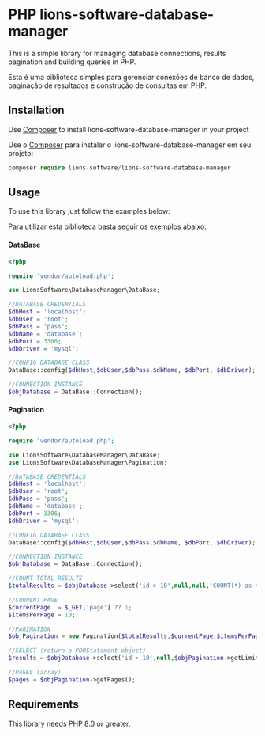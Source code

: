 
# PHP lions-software-database-manager

This is a simple library for managing database connections, results pagination and building queries in PHP.

Esta é uma biblioteca simples para gerenciar conexões de banco de dados, paginação de resultados e construção de consultas em PHP.

## Installation

Use [Composer](https://getcomposer.org/) to install lions-software-database-manager in your project

Use o [Composer](https://getcomposer.org/) para instalar o lions-software-database-manager em seu projeto:

```php
composer require lions-software/lions-software-database-manager
```

## Usage

To use this library just follow the examples below:

Para utilizar esta biblioteca basta seguir os exemplos abaixo:

#### DataBase
```php
<?php

require 'vendor/autoload.php';

use LionsSoftware\DatabaseManager\DataBase;

//DATABASE CREDENTIALS
$dbHost = 'localhost';
$dbUser = 'root';
$dbPass = 'pass';
$dbName = 'database';
$dbPort = 3306;
$dbDriver = 'mysql';

//CONFIG DATABASE CLASS
DataBase::config($dbHost,$dbUser,$dbPass,$dbName, $dbPort, $dbDriver);

//CONNECTION INSTANCE
$objDatabase = DataBase::Connection();

```

#### Pagination
```php
<?php

require 'vendor/autoload.php';

use LionsSoftware\DatabaseManager\DataBase;
use LionsSoftware\DatabaseManager\Pagination;

//DATABASE CREDENTIALS
$dbHost = 'localhost';
$dbUser = 'root';
$dbPass = 'pass';
$dbName = 'database';
$dbPort = 3306;
$dbDriver = 'mysql';

//CONFIG DATABASE CLASS
DataBase::config($dbHost,$dbUser,$dbPass,$dbName, $dbPort, $dbDriver);

//CONNECTION INSTANCE
$objDatabase = DataBase::Connection();

//COUNT TOTAL RESULTS
$totalResults = $objDatabase->select('id > 10',null,null,'COUNT(*) as total')->fetchObject()->total;

//CURRENT PAGE
$currentPage  = $_GET['page'] ?? 1;
$itemsPerPage = 10;

//PAGINATION
$objPagination = new Pagination($totalResults,$currentPage,$itemsPerPage);

//SELECT (return a PDOStatement object)
$results = $objDatabase->select('id > 10',null,$objPagination->getLimit());

//PAGES (array)
$pages = $objPagination->getPages();

```

## Requirements

This library needs PHP 8.0 or greater.
